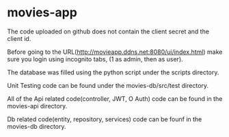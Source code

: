 # movies-app

The code uploaded on github does not contain the client secret and the client id.

Before going to the URL(http://movieapp.ddns.net:8080/ui/index.html) make sure you login using incognito tabs, (1 as admin, then as user).

The database was filled using the python script under the scripts directory.

Unit Testing code can be found under the movies-db/src/test directory.

All of the Api related code(controller, JWT, O Auth) code can be found in the movies-api directory.

Db related code(entity, repository, services) code can be founf in the movies-db directory.
